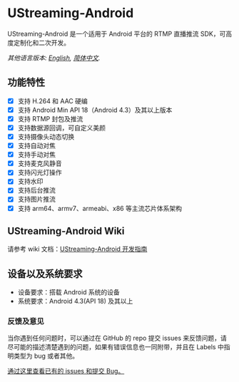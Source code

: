 # UStreaming-Android

UStreaming-Android 是一个适用于 Android 平台的 RTMP 直播推流 SDK，可高度定制化和二次开发。

*其他语言版本: [English](README.md), [简体中文](README.zh-cn.md).*

## 功能特性

- [x] 支持 H.264 和 AAC 硬编
- [x] 支持 Android Min API 18（Android 4.3）及其以上版本
- [x] 支持 RTMP 封包及推流
- [x] 支持数据源回调，可自定义美颜
- [x] 支持摄像头动态切换
- [x] 支持自动对焦
- [x] 支持手动对焦
- [x] 支持麦克风静音
- [x] 支持闪光灯操作
- [x] 支持水印
- [x] 支持后台推流
- [x] 支持图片推流
- [x] 支持 arm64、armv7、armeabi、x86 等主流芯片体系架构
  
## UStreaming-Android Wiki

请参考 wiki 文档：[UStreaming-Android 开发指南](https://github.com/movieous-team/MovieousLive-Android-Release/wiki)

## 设备以及系统要求

- 设备要求：搭载 Android 系统的设备
- 系统要求：Android 4.3(API 18) 及其以上

### 反馈及意见

当你遇到任何问题时，可以通过在 GitHub 的 repo 提交 issues 来反馈问题，请尽可能的描述清楚遇到的问题，如果有错误信息也一同附带，并且在 Labels 中指明类型为 bug 或者其他。

[通过这里查看已有的 issues 和提交 Bug。](https://github.com/movieous-team/MovieousLive-Android-Release/issues)
